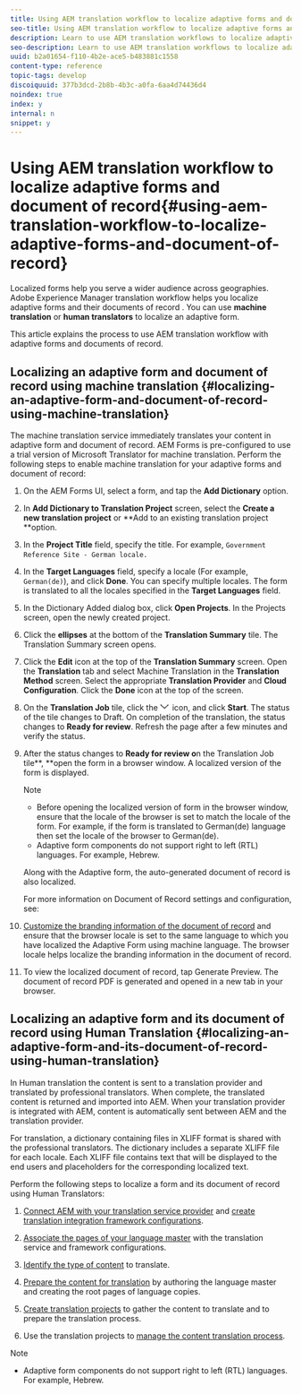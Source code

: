 ```yaml
---
title: Using AEM translation workflow to localize adaptive forms and document of record
seo-title: Using AEM translation workflow to localize adaptive forms and document of record
description: Learn to use AEM translation workflows to localize adaptive forms and document of record.
seo-description: Learn to use AEM translation workflows to localize adaptive forms and document of record.
uuid: b2a01654-f110-4b2e-ace5-b483881c1558
content-type: reference
topic-tags: develop
discoiquuid: 377b3dcd-2b8b-4b3c-a0fa-6aa4d74436d4
noindex: true
index: y
internal: n
snippet: y
---
```


# Using AEM translation workflow to localize adaptive forms and document of record{#using-aem-translation-workflow-to-localize-adaptive-forms-and-document-of-record}

Localized forms help you serve a wider audience across geographies. Adobe Experience Manager translation workflow helps you localize adaptive forms and their documents of record . You can use **machine translation** or **human translators** to localize an adaptive form.

This article explains the process to use AEM translation workflow with adaptive forms and documents of record.

## Localizing an adaptive form and document of record using machine translation {#localizing-an-adaptive-form-and-document-of-record-using-machine-translation}

The machine translation service immediately translates your content in adaptive form and document of record. AEM Forms is pre-configured to use a trial version of Microsoft Translator for machine translation. Perform the following steps to enable machine translation for your adaptive forms and document of record:

1. On the AEM Forms UI, select a form, and tap the **Add Dictionary** option.
1. In **Add Dictionary to Translation Project** screen, select the **Create a new translation project** or **Add to an existing translation project **option.
1. In the **Project Title** field, specify the title. For example, `Government Reference Site - German locale.`
1. In the **Target Languages** field, specify a locale (For example, `German(de)`), and click **Done**. You can specify multiple locales. The form is translated to all the locales specified in the **Target Languages** field.
1. In the Dictionary Added dialog box, click **Open Projects**. In the Projects screen, open the newly created project.
1. Click the **ellipses** at the bottom of the **Translation Summary** tile. The Translation Summary screen opens.
1. Click the **Edit** icon at the top of the **Translation Summary** screen. Open the **Translation** tab and select Machine Translation in the **Translation Method** screen. Select the appropriate **Translation Provider** and **Cloud Configuration**. Click the **Done** icon at the top of the screen.
1. On the **Translation Job** tile, click the ![](assets/aem62forms_DownArrow.png) icon, and click **Start**. The status of the tile changes to Draft. On completion of the translation, the status changes to **Ready for review**. Refresh the page after a few minutes and verify the status.
1. After the status changes to **Ready for review o**n the Translation Job tile**, **open the form in a browser window. A localized version of the form is displayed.

   >[!NOTE]
   >
   >
   >    
   >    
   >    * Before opening the localized version of form in the browser window, ensure that the locale of the browser is set to match the locale of the form. For example, if the form is translated to German(de) language then set the locale of the browser to German(de).
   >    * Adaptive form components do not support right to left (RTL) languages. For example, Hebrew.
   >    
   >

   Along with the Adaptive form, the auto-generated document of record is also localized.

   For more information on Document of Record settings and configuration, see: 

1. [Customize the branding information of the document of record](../../forms/using/generate-document-of-record-for-non-xfa-based-adaptive-forms.md) and ensure that the browser locale is set to the same language to which you have localized the Adaptive Form using machine language. The browser locale helps localize the branding information in the document of record.
1. To view the localized document of record, tap Generate Preview. The document of record PDF is generated and opened in a new tab in your browser.

## Localizing an adaptive form and its document of record using Human Translation {#localizing-an-adaptive-form-and-its-document-of-record-using-human-translation}

In Human translation the content is sent to a translation provider and translated by professional translators. When complete, the translated content is returned and imported into AEM. When your translation provider is integrated with AEM, content is automatically sent between AEM and the translation provider.

For translation, a dictionary containing files in XLIFF format is shared with the professional translators. The dictionary includes a separate XLIFF file for each locale. Each XLIFF file contains text that will be displayed to the end users and placeholders for the corresponding localized text.

Perform the following steps to localize a form and its document of record using Human Translators:

1. [Connect AEM with your translation service provider](../../sites/administering/using/tc-tic.md) and [create translation integration framework configurations](../../sites/administering/using/tc-tic.md).

2. [Associate the pages of your language master](../../sites/administering/using/tc-tic.md) with the translation service and framework configurations.

3. [Identify the type of content](../../sites/administering/using/tc-rules.md) to translate.

4. [Prepare the content for translation](../../sites/administering/using/tc-prep.md) by authoring the language master and creating the root pages of language copies.

5. [Create translation projects](../../sites/administering/using/tc-manage.md) to gather the content to translate and to prepare the translation process.

6. Use the translation projects to [manage the content translation process](../../sites/administering/using/tc-manage.md).

>[!NOTE]
>
>* Adaptive form components do not support right to left (RTL) languages. For example, Hebrew.
>

